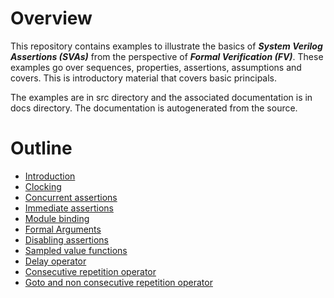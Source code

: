 # Overview
This repository contains examples to illustrate the basics of **_System Verilog Assertions (SVAs)_** 
from the perspective of **_Formal Verification (FV)_**. These examples go over sequences, properties,
assertions, assumptions and covers. This is introductory material that covers basic principals.

The examples are in src directory and the associated documentation is in docs directory. The
documentation is autogenerated from the source.

# Outline
* [Introduction](https://github.com/openformal/sva_basics/blob/master/testbench/docs/intro_tb.md)
* [Clocking](https://github.com/openformal/sva_basics/blob/master/testbench/docs/clocking_tb.md)
* [Concurrent assertions](https://github.com/openformal/sva_basics/blob/master/testbench/docs/concurrent_assertions_tb.md)
* [Immediate assertions](https://github.com/openformal/sva_basics/blob/master/testbench/docs/immediate_assertions_tb.md)
* [Module binding](https://github.com/openformal/sva_basics/blob/master/testbench/docs/bind_tb.md)
* [Formal Arguments](https://github.com/openformal/sva_basics/blob/master/testbench/docs/arguments_tb.md)
* [Disabling assertions](https://github.com/openformal/sva_basics/blob/master/testbench/docs/disable_tb.md)
* [Sampled value functions](https://github.com/openformal/sva_basics/blob/master/testbench/docs/sampled_value_functions_tb.md)
* [Delay operator](https://github.com/openformal/sva_basics/blob/master/testbench/docs/delay_operator_tb.md)
* [Consecutive repetition operator](https://github.com/openformal/sva_basics/blob/master/testbench/docs/cons_rep_operator_tb.md)
* [Goto and non consecutive repetition operator](https://github.com/openformal/sva_basics/blob/master/testbench/docs/goto_and_non_cons_rep_operator_tb.md)
